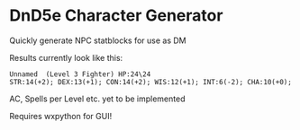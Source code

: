 # DnD5e Character Generator
Quickly generate NPC statblocks for use as DM

Results currently look like this:
```
Unnamed  (Level 3 Fighter) HP:24\24
STR:14(+2); DEX:13(+1); CON:14(+2); WIS:12(+1); INT:6(-2); CHA:10(+0);
```

AC, Spells per Level etc. yet to be implemented

Requires wxpython for GUI!
